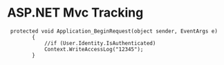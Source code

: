 # ASP.NET Mvc Tracking

```
 protected void Application_BeginRequest(object sender, EventArgs e)
        {
            //if (User.Identity.IsAuthenticated)
            Context.WriteAccessLog("12345");
        }
 ```
